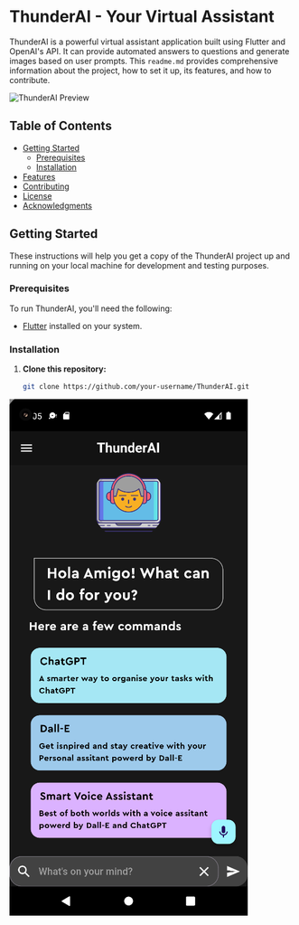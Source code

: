 # ThunderAI - Your Virtual Assistant

ThunderAI is a powerful virtual assistant application built using Flutter and OpenAI's API. It can provide automated answers to questions and generate images based on user prompts. This `readme.md` provides comprehensive information about the project, how to set it up, its features, and how to contribute.

![ThunderAI Preview]()

## Table of Contents

- [Getting Started](#getting-started)
  - [Prerequisites](#prerequisites)
  - [Installation](#installation)
- [Features](#features)
- [Contributing](#contributing)
- [License](#license)
- [Acknowledgments](#acknowledgments)

## Getting Started

These instructions will help you get a copy of the ThunderAI project up and running on your local machine for development and testing purposes.

### Prerequisites

To run ThunderAI, you'll need the following:

- [Flutter](https://flutter.dev/docs/get-started/install) installed on your system.

### Installation

1. **Clone this repository:**

   ```bash
   git clone https://github.com/your-username/ThunderAI.git
   ```


![Image description](homepage.png "Homepage")
